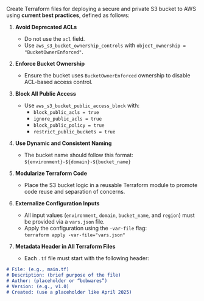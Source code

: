 Create Terraform files for deploying a secure and private S3 bucket to AWS using **current best practices**, defined as follows:

1. **Avoid Deprecated ACLs**
    - Do not use the `acl` field.
    - Use `aws_s3_bucket_ownership_controls` with `object_ownership = "BucketOwnerEnforced"`.

2. **Enforce Bucket Ownership**
    - Ensure the bucket uses `BucketOwnerEnforced` ownership to disable ACL-based access control.

3. **Block All Public Access**
    - Use `aws_s3_bucket_public_access_block` with:
        - `block_public_acls = true`
        - `ignore_public_acls = true`
        - `block_public_policy = true`
        - `restrict_public_buckets = true`

4. **Use Dynamic and Consistent Naming**
    - The bucket name should follow this format:  
      `${environment}-${domain}-${bucket_name}`

5. **Modularize Terraform Code**
    - Place the S3 bucket logic in a reusable Terraform module to promote code reuse and separation of concerns.

6. **Externalize Configuration Inputs**
    - All input values (`environment`, `domain`, `bucket_name`, and `region`) must be provided via a `vars.json` file.
    - Apply the configuration using the `-var-file` flag:  
      `terraform apply -var-file="vars.json"`

7. **Metadata Header in All Terraform Files**
    - Each `.tf` file must start with the following header:

```markdown
# File: (e.g., main.tf)
# Description: (brief purpose of the file)
# Author: (placeholder or “bobwares”)
# Version: (e.g., v1.0)
# Created: (use a placeholder like April 2025)
```